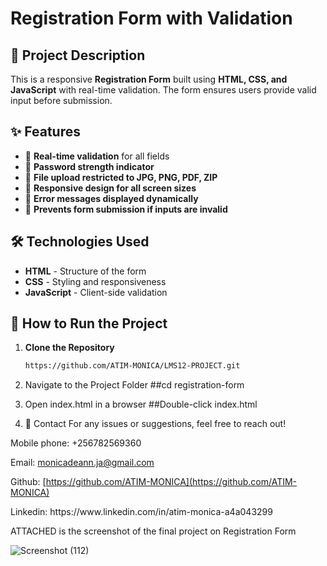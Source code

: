 # Registration Form with Validation

## 📌 Project Description
This is a responsive **Registration Form** built using **HTML, CSS, and JavaScript** with real-time validation. The form ensures users provide valid input before submission.  

## ✨ Features
- 🔹 **Real-time validation** for all fields  
- 🔹 **Password strength indicator**  
- 🔹 **File upload restricted to JPG, PNG, PDF, ZIP**  
- 🔹 **Responsive design for all screen sizes**  
- 🔹 **Error messages displayed dynamically**  
- 🔹 **Prevents form submission if inputs are invalid**  

## 🛠️ Technologies Used
- **HTML** - Structure of the form  
- **CSS** - Styling and responsiveness  
- **JavaScript** - Client-side validation  

## 🚀 How to Run the Project
1. **Clone the Repository**
   ```sh
   https://github.com/ATIM-MONICA/LMS12-PROJECT.git

2. Navigate to the Project Folder
   ##cd registration-form

3. Open index.html in a browser
##Double-click index.html

4. 📩 Contact
For any issues or suggestions, feel free to reach out!

Mobile phone: +256782569360

Email: [monicadeann.ja@gmail.com](mailto\:monicadeann.ja@gmail.com)

Github: [https://github.com/ATIM-MONICA](https://github.com/ATIM-MONICA)

Linkedin: https\://www\.linkedin.com/in/atim-monica-a4a043299

ATTACHED is the screenshot of the final project on Registration Form

![Screenshot (112)](https://github.com/user-attachments/assets/f386babd-c504-4b31-ba25-b074521a95c9)





